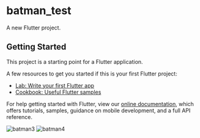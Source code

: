 # batman_test

A new Flutter project.

## Getting Started

This project is a starting point for a Flutter application.

A few resources to get you started if this is your first Flutter project:

- [Lab: Write your first Flutter app](https://flutter.dev/docs/get-started/codelab)
- [Cookbook: Useful Flutter samples](https://flutter.dev/docs/cookbook)

For help getting started with Flutter, view our
[online documentation](https://flutter.dev/docs), which offers tutorials,
samples, guidance on mobile development, and a full API reference.

![batman3](https://user-images.githubusercontent.com/75329130/133673807-d627444a-a338-430a-9431-365278d3a637.jpg) ![batman4](https://user-images.githubusercontent.com/75329130/133673810-f811fd7a-53ac-41e4-b5d9-4e7ae2276466.jpg)


